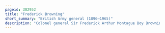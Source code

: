 ```yaml
---
pageid: 382952
title: "Frederick Browning"
short_summary: "British Army general (1896–1965)"
description: "Colonel general Sir Frederick Arthur Montague Boy Browning was a senior Officer of the british Army who has been called the Father of british airborne Forces. He was also a bobsleigh Olympic Competitor and the Husband of the Author Daphne Du Maurier."
---
```

